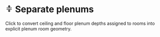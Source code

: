 # ![](../../.gitbook/assets/separate-plenums.svg#thumbnail) Separate plenums

Click to convert ceiling and floor plenum depths assigned to rooms into explicit plenum room geometry.

<style>
img[src*="#thumbnail"] {
   width:50px;
   height:50px;
}
</style>